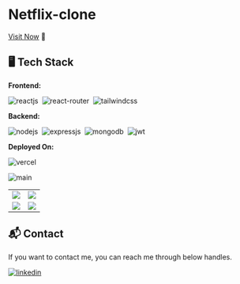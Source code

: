 # Netflix-clone

[Visit Now](https://netflix-zeta-steel.vercel.app/login) 🚀

## 🖥️ Tech Stack
**Frontend:**

![reactjs](https://img.shields.io/badge/React-20232A?style=for-the-badge&logo=react&logoColor=61DAFB)&nbsp;
![react-router](https://img.shields.io/badge/React_Router-CA4245?style=for-the-badge&logo=react-router&logoColor=white)&nbsp;
![tailwindcss](https://img.shields.io/badge/Tailwind_CSS-38B2AC?style=for-the-badge&logo=tailwind-css&logoColor=white)&nbsp;


**Backend:**

![nodejs](https://img.shields.io/badge/Node.js-43853D?style=for-the-badge&logo=node.js&logoColor=white)&nbsp;
![expressjs](https://img.shields.io/badge/Express.js-000000?style=for-the-badge&logo=express&logoColor=white)&nbsp;
![mongodb](https://img.shields.io/badge/MongoDB-4EA94B?style=for-the-badge&logo=mongodb&logoColor=white)&nbsp;
![jwt](	https://img.shields.io/badge/JWT-000000?style=for-the-badge&logo=JSON%20web%20tokens&logoColor=white)&nbsp;



**Deployed On:**

![vercel](https://img.shields.io/badge/Vercel-000000?style=for-the-badge&logo=vercel&logoColor=white)



![main](https://res.cloudinary.com/dzeajrxpo/image/upload/v1695133916/main_hsyuid.png)

<table>
  <tr>
    <td><img src=https://res.cloudinary.com/dzeajrxpo/image/upload/v1695133914/2_cqxpl2.png /></td>
    <td><img src=https://res.cloudinary.com/dzeajrxpo/image/upload/v1695133914/4_xm7jof.png></td>
  </tr>
  <tr>
    <td><img src=https://res.cloudinary.com/dzeajrxpo/image/upload/v1695133915/1_ecwdw4.png></td>
    <td><img src="https://res.cloudinary.com/dzeajrxpo/image/upload/v1695133916/3_mubq5m.png"></td>
  </tr>
</table>

<h2>📬 Contact</h2>

If you want to contact me, you can reach me through below handles.

[![linkedin](https://img.shields.io/badge/LinkedIn-0077B5?style=for-the-badge&logo=linkedin&logoColor=white)](https://www.linkedin.com/in/piyushnigam293/)
